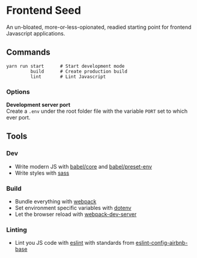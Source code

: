 # Frontend Seed

An un-bloated, more-or-less-opionated, readied starting point for frontend Javascript applications.

## Commands

```
yarn run start      # Start development mode
         build      # Create production build
         lint       # Lint Javascript
````
### Options

**Development server port** \
Create a `.env` under the root folder file with the variable `PORT` set to which ever port.

## Tools

### Dev
- Write modern JS with [babel/core](https://www.npmjs.com/package/@babel/core) and [babel/preset-env](https://www.npmjs.com/package/@babel/preset-env)
- Write styles with [sass](https://sass-lang.com/)

### Build
- Bundle everything with [webpack](https://www.npmjs.com/package/webpack)
- Set environment specific variables with [dotenv](https://www.npmjs.com/package/dotenv)
- Let the browser reload with [webpack-dev-server](https://www.npmjs.com/package/webpack-dev-server)

### Linting
- Lint you JS code with [eslint](https://www.npmjs.com/package/eslint) with standards from [eslint-config-airbnb-base](https://www.npmjs.com/package/eslint-config-airbnb-base)